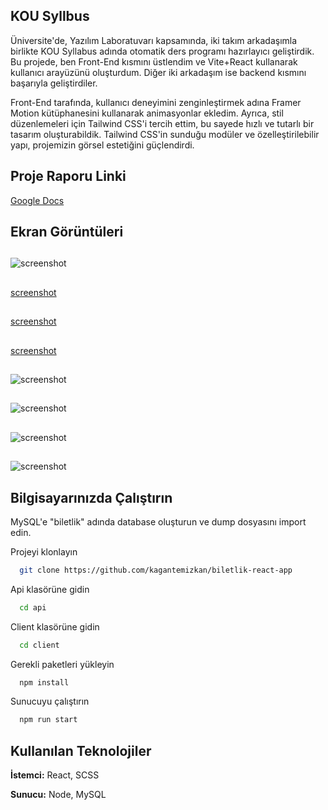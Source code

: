 ##	**KOU Syllbus** 

Üniversite'de, Yazılım Laboratuvarı kapsamında, iki takım arkadaşımla birlikte KOU Syllabus adında otomatik ders programı hazırlayıcı geliştirdik. Bu projede, ben Front-End kısmını üstlendim ve Vite+React kullanarak kullanıcı arayüzünü oluşturdum. Diğer iki arkadaşım ise backend kısmını başarıyla geliştirdiler.

Front-End tarafında, kullanıcı deneyimini zenginleştirmek adına Framer Motion kütüphanesini kullanarak animasyonlar ekledim. Ayrıca, stil düzenlemeleri için Tailwind CSS'i tercih ettim, bu sayede hızlı ve tutarlı bir tasarım oluşturabildik. Tailwind CSS'in sunduğu modüler ve özelleştirilebilir yapı, projemizin görsel estetiğini güçlendirdi. 

## Proje Raporu Linki

[Google Docs](https://docs.google.com/document/d/1KA5xXbsAP99A6CgPEbdZCVOc7bGs8T2ogy29ZCV_kBo/)

## Ekran Görüntüleri

## 
![screenshot](https://github.com/kagantemizkan/kou-syllabus/assets/46727689/e29f814f-eefb-4bbb-a254-4d186e7afd98)





## 
[screenshot](https://github.com/kagantemizkan/kou-syllabus/assets/46727689/f2bd58d6-c78b-4902-8e44-1923e3015c7a)

## 
[screenshot](https://github.com/kagantemizkan/kou-syllabus/assets/46727689/26bd941d-2911-40f6-a9d9-e2e0bdcf2521)

## 
[screenshot](https://github.com/kagantemizkan/kou-syllabus/assets/46727689/51a1ac90-07b0-449a-90d4-0f9eb0eedcfa)

##
![screenshot](https://github.com/kagantemizkan/kou-syllabus/assets/46727689/0630555b-7682-438c-a9d8-9c9e5dbd56f8)
##
![screenshot](https://github.com/kagantemizkan/kou-syllabus/assets/46727689/d3c2f5cd-c993-487d-92f1-663b3dc92d83)
##
![screenshot](https://github.com/kagantemizkan/kou-syllabus/assets/46727689/979cefc8-68bd-4edf-b345-2b3e2e142e95)
## 
![screenshot](https://github.com/kagantemizkan/kou-syllabus/assets/46727689/e4926773-f9ce-4243-996b-c89c05e5f40c)

  
## Bilgisayarınızda Çalıştırın

MySQL'e "biletlik" adında database oluşturun ve dump dosyasını import edin.

Projeyi klonlayın

```bash
  git clone https://github.com/kagantemizkan/biletlik-react-app
```

Api klasörüne gidin

```bash
  cd api
```
Client klasörüne gidin
```bash
  cd client
```

Gerekli paketleri yükleyin

```bash
  npm install
```

Sunucuyu çalıştırın

```bash
  npm run start
```

  
## Kullanılan Teknolojiler

**İstemci:** React, SCSS

**Sunucu:** Node, MySQL

  
